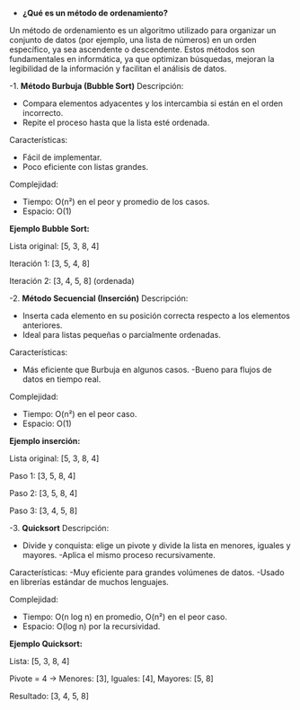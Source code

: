 - __¿Qué es un método de ordenamiento?__

Un método de ordenamiento es un algoritmo utilizado para organizar un conjunto de datos (por ejemplo, una lista de números) en un orden específico, ya sea ascendente o descendente. Estos métodos son fundamentales en informática, ya que optimizan búsquedas, mejoran la legibilidad de la información y facilitan el análisis de datos.

-1. __Método Burbuja (Bubble Sort)__
Descripción:
- Compara elementos adyacentes y los intercambia si están en el orden incorrecto.
- Repite el proceso hasta que la lista esté ordenada.

Características:
- Fácil de implementar.
- Poco eficiente con listas grandes.

Complejidad:
- Tiempo: O(n²) en el peor y promedio de los casos.
- Espacio: O(1)

__Ejemplo Bubble Sort:__

Lista original: [5, 3, 8, 4]

Iteración 1: [3, 5, 4, 8]

Iteración 2: [3, 4, 5, 8] (ordenada)

-2. __Método Secuencial (Inserción)__
Descripción:
- Inserta cada elemento en su posición correcta respecto a los elementos anteriores.
- Ideal para listas pequeñas o parcialmente ordenadas.

Características:
- Más eficiente que Burbuja en algunos casos.
-Bueno para flujos de datos en tiempo real.

Complejidad:
- Tiempo: O(n²) en el peor caso.
- Espacio: O(1)

__Ejemplo inserción:__

Lista original: [5, 3, 8, 4]

Paso 1: [3, 5, 8, 4]

Paso 2: [3, 5, 8, 4]

Paso 3: [3, 4, 5, 8]


-3. __Quicksort__
Descripción:
- Divide y conquista: elige un pivote y divide la lista en menores, iguales y mayores.
-Aplica el mismo proceso recursivamente.

Características:
-Muy eficiente para grandes volúmenes de datos.
-Usado en librerías estándar de muchos lenguajes.

Complejidad:
- Tiempo: O(n log n) en promedio, O(n²) en el peor caso.
- Espacio: O(log n) por la recursividad.

__Ejemplo Quicksort:__

Lista: [5, 3, 8, 4]

Pivote = 4 → Menores: [3], Iguales: [4], Mayores: [5, 8]

Resultado: [3, 4, 5, 8]

